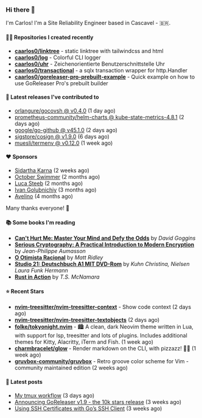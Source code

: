 ### Hi there 👋

I'm Carlos! I'm a Site Reliability Engineer based in Cascavel - 🇧🇷.

#### 👨‍💻 Repositories I created recently
- **[caarlos0/linktree](https://github.com/caarlos0/linktree)** - static linktree with tailwindcss and html
- **[caarlos0/log](https://github.com/caarlos0/log)** - Colorful CLI logger
- **[caarlos0/uhr](https://github.com/caarlos0/uhr)** - Zeichenorientierte Benutzerschnittstelle Uhr
- **[caarlos0/transactional](https://github.com/caarlos0/transactional)** - a sqlx transaction wrapper for http.Handler
- **[caarlos0/goreleaser-pro-prebuilt-example](https://github.com/caarlos0/goreleaser-pro-prebuilt-example)** - Quick example on how to use GoReleaser Pro&#39;s prebuilt builder

#### 🚀 Latest releases I've contributed to


- [orlangure/gocovsh @ v0.4.0](https://github.com/orlangure/gocovsh/releases/tag/v0.4.0) (1 day ago)
- [prometheus-community/helm-charts @ kube-state-metrics-4.8.1](https://github.com/prometheus-community/helm-charts/releases/tag/kube-state-metrics-4.8.1) (2 days ago)
- [google/go-github @ v45.1.0](https://github.com/google/go-github/releases/tag/v45.1.0) (2 days ago)
- [sigstore/cosign @ v1.9.0](https://github.com/sigstore/cosign/releases/tag/v1.9.0) (6 days ago)
- [muesli/termenv @ v0.12.0](https://github.com/muesli/termenv/releases/tag/v0.12.0) (1 week ago)

#### ❤️ Sponsors
- [Sidartha Karna](https://github.com/sidarthakarna) (2 weeks ago)
- [October Swimmer](https://github.com/octoberswimmer) (2 months ago)
- [Luca Steeb](https://github.com/steebchen) (2 months ago)
- [Ivan Golubnichiy](https://github.com/h1kkan) (3 months ago)
- [Avelino](https://github.com/avelino) (4 months ago)

Many thanks everyone! 🙏

#### 📚 Some books I'm reading
- **[Can&#39;t Hurt Me: Master Your Mind and Defy the Odds](https://www.goodreads.com/book/show/43160250-can-t-hurt-me)** by _David Goggins_
- **[Serious Cryptography: A Practical Introduction to Modern Encryption](https://www.goodreads.com/book/show/36265193-serious-cryptography)** by _Jean-Philippe Aumasson_
- **[O Otimista Racional](https://www.goodreads.com/book/show/32706964-o-otimista-racional)** by _Matt Ridley_
- **[Studio 21: Deutschbuch A1 MIT DVD-Rom](https://www.goodreads.com/book/show/25495148-studio-21)** by _Kuhn Christina, Nielsen Laura Funk Hermann_
- **[Rust in Action](https://www.goodreads.com/book/show/45731908-rust-in-action)** by _T.S. McNamara_

#### ⭐ Recent Stars


- **[nvim-treesitter/nvim-treesitter-context](https://github.com/nvim-treesitter/nvim-treesitter-context)** - Show code context (2 days ago)
- **[nvim-treesitter/nvim-treesitter-textobjects](https://github.com/nvim-treesitter/nvim-treesitter-textobjects)** (2 days ago)
- **[folke/tokyonight.nvim](https://github.com/folke/tokyonight.nvim)** - 🏙  A clean, dark Neovim theme written in Lua, with support for lsp, treesitter and lots of plugins. Includes additional themes for Kitty, Alacritty, iTerm and Fish. (1 week ago)
- **[charmbracelet/glow](https://github.com/charmbracelet/glow)** - Render markdown on the CLI, with pizzazz! 💅🏻 (1 week ago)
- **[gruvbox-community/gruvbox](https://github.com/gruvbox-community/gruvbox)** - Retro groove color scheme for Vim - community maintained edition (2 weeks ago)

#### 📄 Latest posts
- [My tmux workflow](https://carlosbecker.com/posts/tmux-sessionizer/) (3 days ago)
- [Announcing GoReleaser v1.9 - the 10k stars release](https://carlosbecker.com/posts/goreleaser-v1.9/) (3 weeks ago)
- [Using SSH Certificates with Go’s SSH Client](https://carlosbecker.com/posts/golang-ssh-client-certificates/) (3 weeks ago)
